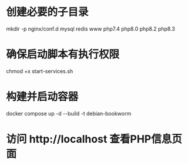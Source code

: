 # 创建必要的子目录
mkdir -p nginx/conf.d mysql redis www php7.4 php8.0 php8.2 php8.3
# 确保启动脚本有执行权限
chmod +x start-services.sh
# 构建并启动容器
docker compose up -d --build -t debian-bookworm
# 访问 http://localhost 查看PHP信息页面